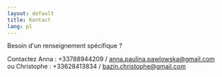 ```yaml
---
layout: default
title: Kontact
lang: pl
---
```


<div class="row">
  <div class="col-12 text-center">
    <p>Besoin d'un renseignement spécifique ?</p>
    <p>Contactez Anna : +33788944209 / <a href="mailto:anna.paulina.pawlowska@gmail.com">anna.paulina.pawlowska@gmail.com</a><br />
    ou Christophe : +33628413834 / <a href="mailto:bazin.christophe@gmail.com">bazin.christophe@gmail.com</a></p>
</div>
